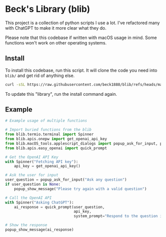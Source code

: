 # Beck's Library (blib)

This project is a collection of python scripts I use a lot. I've refactored many with ChatGPT to make it more clear what they do.

Please note that this codebase if written with macOS usage in mind. Some functions won't work on other operating systems.

## Install
To install this codebase, run this script. It will clone the code you need into `blib/` and get rid of anything else.
```zsh
curl -sSL https://raw.githubusercontent.com/beck1888/blib/refs/heads/main/scripts/install.zsh | zsh
```

To update this "library", run the install command again.

## Example
```python
# Example usage of multiple functions

# Import buried functions from the blib
from blib.termio.terminal import Spinner
from blib.apis.onepw import get_openai_api_key
from blib.macOS_tools.applescript_dialogs import popup_ask_for_input, popup_show_message
from blib.apis.easy_openai import quick_prompt

# Get the OpenAI API Key
with Spinner("Fetching API key"):
    api_key = get_openai_api_key()

# Ask the user for input
user_question = popup_ask_for_input("Ask any question")
if user_question is None:
    popup_show_message("Please try again with a valid question")

# Call the OpenAI API
with Spinner("Asking ChatGPT"):
    ai_response = quick_prompt(user_question, 
                               api_key, 
                               system_prompt="Respond to the question in 10 words")

# Show the response
popup_show_message(ai_response)
```